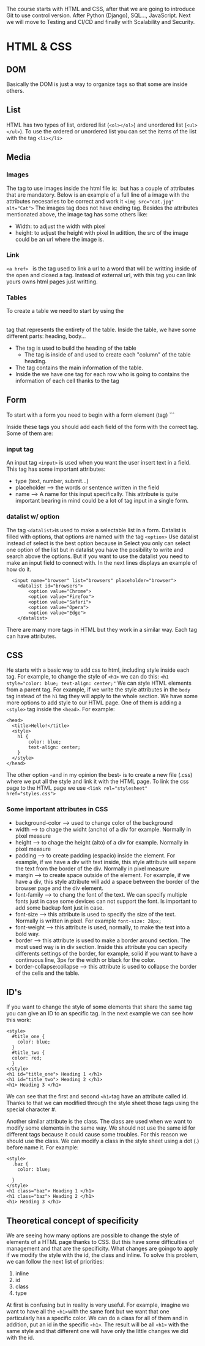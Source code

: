 The course starts with HTML and CSS, after that we are going to introduce Git to use control version. After Python (Django), SQL..., JavaScript. Next we will move to Testing and CI/CD and finally with Scalability and Security.

# HTML & CSS
## DOM
Basically the DOM is just a way to organize tags so that some are inside others.

## List
HTML has two types of list, ordered list (```<ol></ol>```) and unordered list (```<ul></ul>```). 
To use the ordered or unordered list you can set the items of the list with the tag ```<li></li>```

## Media 
### Images
The tag to use images inside the html file is: <img></img> but has a couple of attributes that are mandatory. Below is an example of a full line of a image with the attributes necesaries to be correct and work it
  ```<img src="cat.jpg" alt="Cat">```
The images tag does not have ending tag. Besides the attributes mentionated above, the image tag has some others like:
- Width: to adjust the width with pixel
- height: to adjust the height with pixel
In adittion, the src of the image could be an url where the image is.

### Link
```<a href> ``` is the tag used to link a url to a word that will be writting inside of the open and closed a tag. Instead of external url, with this tag you can link yours owns html pages just writting.

### Tables
To create a table we need to start by using the <table></table> tag that represents the entirety of the table. Inside the table, we have some different parts: heading, body...
- The tag <thead></thead> is used to build the heading of the table
  - The tag <th> is inside of <thead> and used to create each "column" of the table heading.
- The tag <tbody> contains the main information of the table.
- Inside the <tbody> we have one tag <tr> for each row who is going to contains the information of each cell thanks to the tag <td></td>

## Form
To start with a form you need to begin with a form element (tag) ```<form></form>
Inside these tags you should add each field of the form with the correct tag.
Some of them are:
### input tag
An input tag ```<input>``` is used when you want the user insert text in a field. This tag has some important attributes:
- type (text, number, submit...)
- placeholder --> the words or sentence written in the field
- name --> A name for this input specifically. This attribute is quite important bearing in mind could be a lot of tag input in a single form.
### datalist w/ option
The tag ```<datalist>```is used to make a selectable list in a form. Datalist is filled with options, that options are named with the tag ```<option>```
Use datalist instead of select is the best option because in Select you only can select one option of the list but in datalist you have the posibility to write and search above the options.
But if you want to use the datalist you need to make an input field to connect with. In the next lines displays an example of how do it.
```
  <input name="browser" list="browsers" placeholder="browser">
    <datalist id="browsers">
        <option value="Chrome">
        <option value="Firefox">
        <option value="Safari">
        <option value="Opera">
        <option value="Edge">
    </datalist>
```

There are many more tags in HTML but they work in a similar way. Each tag can have attributes. 

## CSS
He starts with a basic way to add css to html, including style inside each tag. 
For example, to change the style of `<h1>` we can do this:
`<h1 style="color: blue; text-align: center;"`
We can style HTML elements from a parent tag. For example, if we write the style attributes in the `body` tag instead of the `h1` tag they will apply to the whole section.
We have some more options to add style to our HTML page. One of them is adding a `<style>` tag inside the `<head>`. For example:
```
<head>
  <title>Hello!</title>
  <style>
    h1 {
        color: blue;
        text-align: center;
    }
  </style>
</head>
```

The other option -and in my opinion the best- is to create a new file (.css) where we put all the style and link it with the HTML page.
To link the css page to the HTML page we use `<link rel="stylesheet" href="styles.css">`

### Some important attributes in CSS
- background-color --> used to change color of the background
- width --> to chage the widht (ancho) of a div for example. Normally in pixel measure
- height --> to chage the height (alto) of a div for example. Normally in pixel measure
- padding --> to create padding (espacio) inside the element. For example, if we have a div with text inside, this style attribute will separe the text from the border of the div. Normally in pixel measure
- margin --> to create space outside of the element. For example, if we have a div, this style attribute will add a space between the border of the browser page and the div element.
- font-family --> to chang the font of the text. We can specify multiple fonts just in case some devices can not support the font. Is important to add some backup font just in case.
- font-size --> this attribute is used to specify the size of the text. Normally is written in pixel. For example `font-size: 28px;`
- font-weight --> this attribute is used, normally, to make the text into a bold way.
- border --> this attribute is used to make a border around section. The most used way is in div section. Inside this attribute you can specify differents settings of the border, for example, solid if you want to have a continuous line, 3px for the width or black for the color.
- border-collapse:collapse --> this attribute is used to collapse the border of the cells and the table. 

## ID's
If you want to change the style of some elements that share the same tag you can give an ID to an specific tag. In the next example we can see how this work:
```
<style>
  #title_one {
    color: blue;
  }
  #title_two {
  color: red;
  }
</style>
<h1 id="title_one"> Heading 1 </h1>
<h1 id="title_two"> Heading 2 </h1>
<h1> Heading 3 </h1>
```
We can see that the first and second `<h1>`tag have an attribute called id. Thanks to that we can modified through the style sheet those tags using the special character #.

Another similar attribute is the class. The class are used when we want to modify some elements in the same way. We should not use the same id for different tags because it could cause some troubles. For this reason we should use the class. We can modify a class in the style sheet using a dot (.) before name it. For example:
```
<style>
  .baz {
    color: blue;
    
  }
</style>
<h1 class="baz"> Heading 1 </h1>
<h1 class="baz"> Heading 2 </h1>
<h1> Heading 3 </h1>
```
## Theoretical concept of specificity
We are seeing how many options are possible to change the style of elements of a HTML page thanks to CSS. But this have some difficulties of management and that are the specificity. What changes are goingo to apply if we modify the style with the id, the class and inline. To solve this problem, we can follow the next list of priorities:
1. inline
2. id
3. class
4. type

At first is confusing but in reality is very useful. For example, imagine we want to have all the `<h1>`with the same font but we want that one particularly has a specific color. We can do a class for all of them and in addition, put an id in the specific `<h1>`. The result will be all `<h1>` with the same style and that different one will have only the little changes we did with the id.





